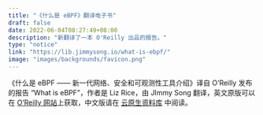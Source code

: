 ```yaml
---
title: "《什么是 eBPF》翻译电子书"
draft: false
date: 2022-06-04T08:27:49+08:00
description: "新翻译了一本 O'Reilly 出品的报告。"
type: "notice"
link: "https://lib.jimmysong.io/what-is-ebpf/"
image: "images/backgrounds/favicon.png"
---
```


《什么是 eBPF —— 新一代网络、安全和可观测性工具介绍》译自 O’Reilly 发布的报告 “What is eBPF”，作者是 Liz Rice，由 JImmy Song 翻译，英文原版可以在 [O’Reilly 网站](https://www.oreilly.com/library/view/what-is-ebpf/9781492097266/)上获取，中文版请在 [云原生资料库](https://lib.jimmysong.io/what-is-ebpf/) 中阅读。
